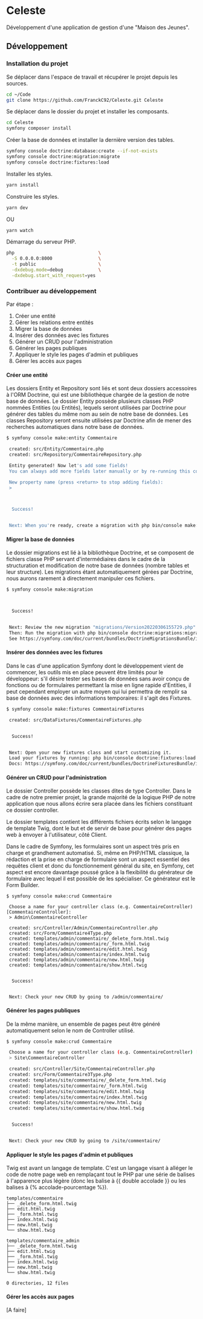 # Celeste

Développement d'une application de gestion d'une "Maison des Jeunes".

## Développement

### Installation du projet

Se déplacer dans l'espace de travail et récupérer le projet depuis les sources.

```bash
cd ~/Code
git clone https://github.com/FranckC92/Celeste.git Celeste
```

Se déplacer dans le dossier du projet et installer les composants.

```bash
cd Celeste
symfony composer install
```

Créer la base de données et installer la dernière version des tables.

```bash
symfony console doctrine:database:create --if-not-exists
symfony console doctrine:migration:migrate
symfony console doctrine:fixtures:load
```

Installer les styles.

```bash
yarn install
```

Construire les styles.

```bash
yarn dev
```

OU

```bash
yarn watch
```

Démarrage du serveur PHP.

```bash
php                               \
  -S 0.0.0.0:8000                 \
  -t public                       \
  -dxdebug.mode=debug             \
  -dxdebug.start_with_request=yes
```

### Contribuer au développement

Par étape :

1. Créer une entité
2. Gérer les relations entre entités
3. Migrer la base de données
4. Insérer des données avec les fixtures
5. Générer un CRUD pour l'administration
6. Générer les pages publiques
7. Appliquer le style les pages d'admin et publiques
8. Gérer les accès aux pages

#### Créer une entité

Les dossiers Entity et Repository sont liés et sont deux dossiers accessoires à l'ORM Doctrine, qui est une bibliothèque chargée de la gestion de notre base de données. Le dossier Entity possède plusieurs classes PHP nommées Entities (ou Entités), lequels seront utilisées par Doctrine pour générer des tables du même nom au sein de notre base de données. Les classes Repository seront ensuite utilisées par Doctrine afin de mener des recherches automatiques dans notre base de données.

```bash
$ symfony console make:entity Commentaire                                                                  [16:55:46]

 created: src/Entity/Commentaire.php
 created: src/Repository/CommentaireRepository.php

 Entity generated! Now let's add some fields!
 You can always add more fields later manually or by re-running this command.

 New property name (press <return> to stop adding fields):
 >



  Success!


 Next: When you're ready, create a migration with php bin/console make:migration

```

#### Migrer la base de données

Le dossier migrations est lié à la bibliothèque Doctrine, et se composent de fichiers classe PHP servant d'intermédiaires dans le cadre de la structuration et modification de notre base de données (nombre tables et leur structure). Les migrations étant automatiquement gérées par Doctrine, nous aurons rarement à directement manipuler ces fichiers.

```bash
$ symfony console make:migration                                                                           [16:56:26]



  Success!


 Next: Review the new migration "migrations/Version20220306155729.php"
 Then: Run the migration with php bin/console doctrine:migrations:migrate
 See https://symfony.com/doc/current/bundles/DoctrineMigrationsBundle/index.html

```

#### Insérer des données avec les fixtures

Dans le cas d'une application Symfony dont le développement vient de commencer, les outils mis en place peuvent être limités pour le développeur: s'il désire tester ses bases de données sans avoir conçu de fonctions ou de formulaires permettant la mise en ligne rapide d'Entities, il peut cependant employer un autre moyen qui lui permettra de remplir sa base de données avec des informations temporaires: il s'agit des Fixtures.

```bash
$ symfony console make:fixtures CommentaireFixtures                                                        [16:57:59]

 created: src/DataFixtures/CommentaireFixtures.php


  Success!


 Next: Open your new fixtures class and start customizing it.
 Load your fixtures by running: php bin/console doctrine:fixtures:load
 Docs: https://symfony.com/doc/current/bundles/DoctrineFixturesBundle/index.html

```

#### Générer un CRUD pour l'administration

Le dossier Controller possède les classes dites de type Controller. Dans le cadre de notre premier projet, la grande majorité de la logique PHP de notre application que nous allons écrire sera placée dans les fichiers constituant ce dossier controller.

Le dossier templates contient les différents fichiers écrits selon le langage de template Twig, dont le but et de servir de base pour générer des pages web à envoyer à l'utilisateur, côté Client.

Dans le cadre de Symfony, les formulaires sont un aspect très pris en charge et grandhement automatisé. Si, même en PHP/HTML classique, la rédaction et la prise en charge de formulaire sont un aspect essentiel des requêtes client et donc du fonctionnement général du site, en Symfony, cet aspect est encore davantage poussé grâce à la flexibilité du générateur de formulaire avec lequel il est possible de les spécialiser. Ce générateur est le Form Builder.

```text
$ symfony console make:crud Commentaire

 Choose a name for your controller class (e.g. CommentaireController) [CommentaireController]:
 > Admin\CommentaireController

 created: src/Controller/Admin/CommentaireController.php
 created: src/Form/Commentaire4Type.php
 created: templates/admin/commentaire/_delete_form.html.twig
 created: templates/admin/commentaire/_form.html.twig
 created: templates/admin/commentaire/edit.html.twig
 created: templates/admin/commentaire/index.html.twig
 created: templates/admin/commentaire/new.html.twig
 created: templates/admin/commentaire/show.html.twig


  Success!


 Next: Check your new CRUD by going to /admin/commentaire/

```

#### Générer les pages publiques

De la même manière, un ensemble de pages peut être généré automatiquement selon le nom de Controller utilisé.

```bash
$ symfony console make:crud Commentaire

 Choose a name for your controller class (e.g. CommentaireController) [CommentaireController]:
 > Site\CommentaireController

 created: src/Controller/Site/CommentaireController.php
 created: src/Form/Commentaire3Type.php
 created: templates/site/commentaire/_delete_form.html.twig
 created: templates/site/commentaire/_form.html.twig
 created: templates/site/commentaire/edit.html.twig
 created: templates/site/commentaire/index.html.twig
 created: templates/site/commentaire/new.html.twig
 created: templates/site/commentaire/show.html.twig


  Success!


 Next: Check your new CRUD by going to /site/commentaire/

```

#### Appliquer le style les pages d'admin et publiques

Twig est avant un langage de template. C'est un langage visant à alléger le code de notre page web en remplaçant tout le PHP par une série de balises à l'apparence plus légère (donc les balise à {{ double accolade }} ou les balises à {% accolade-pourcentage %}).

```text
templates/commentaire
├── _delete_form.html.twig
├── edit.html.twig
├── _form.html.twig
├── index.html.twig
├── new.html.twig
└── show.html.twig

templates/commentaire_admin
├── _delete_form.html.twig
├── edit.html.twig
├── _form.html.twig
├── index.html.twig
├── new.html.twig
└── show.html.twig

0 directories, 12 files

```

#### Gérer les accès aux pages

[A faire]
